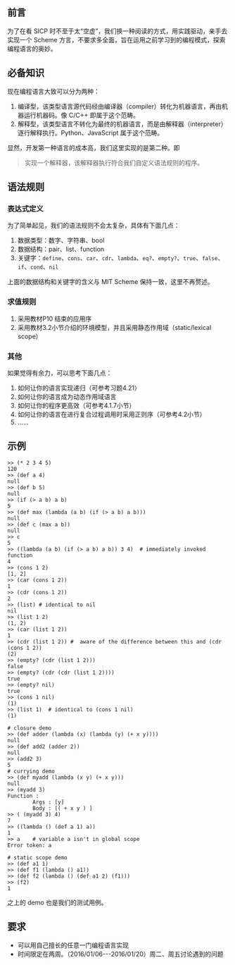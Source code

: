 ## 前言

为了在看 SICP 时不至于太“空虚”，我们换一种阅读的方式，用实践驱动，亲手去实现一个 Scheme 方言，不要求多全面，旨在运用之前学习到的编程模式，探索编程语言的奥妙。

## 必备知识

现在编程语言大致可以分为两种：

1. 编译型，该类型语言源代码经由编译器（compiler）转化为机器语言，再由机器运行机器码。像 C/C++ 即属于这个范畴。
2. 解释型，该类型语言不转化为最终的机器语言，而是由解释器（interpreter）逐行解释执行。Python、JavaScript 属于这个范畴。

显然，开发第一种语言的成本高，我们这里实现的是第二种。即

> 实现一个解释器，该解释器执行符合我们自定义语法规则的程序。

## 语法规则

### 表达式定义
为了简单起见，我们的语法规则不会太复杂，具体有下面几点：

1. 数据类型：数字、字符串、bool
2. 数据结构：pair、list、function
3. 关键字：`define`、`cons`、`car`、`cdr`、`lambda`、`eq?`、`empty?`、`true`、`false`、`if`、`cond`、`nil`

上面的数据结构和关键字的含义与 MIT Scheme 保持一致，这里不再赘述。

### 求值规则

1. 采用教材P10 结束的应用序
2. 采用教材3.2小节介绍的环境模型，并且采用静态作用域（static/lexical scope）

### 其他
如果觉得有余力，可以思考下面几点：

1. 如何让你的语言实现递归（可参考习题4.21）
2. 如何让你的语言成为动态作用域语言
3. 如何让你的程序更高效（可参考4.1.7小节）
4. 如何让你的语言在进行复合过程调用时采用正则序（可参考4.2小节）
5. ......


## 示例

```
>> (* 2 3 4 5)
120
>> (def a 4)
null
>> (def b 5)
null
>> (if (> a b) a b)
5
>> (def max (lambda (a b) (if (> a b) a b)))
null
>> (def c (max a b))
null
>> c
5
>> ((lambda (a b) (if (> a b) a b)) 3 4)  # immediately invoked function
4
>> (cons 1 2)
[1, 2]
>> (car (cons 1 2))
1
>> (cdr (cons 1 2))
2
>> (list) # identical to nil
nil   
>> (list 1 2)
(1, 2)
>> (car (list 1 2))
1
>> (cdr (list 1 2)) #  aware of the difference between this and (cdr (cons 1 2))
(2)
>> (empty? (cdr (list 1 2)))
false
>> (empty? (cdr (cdr (list 1 2))))
true
>> (empty? nil)
true
>> (cons 1 nil)
(1)
>> (list 1)  # identical to (cons 1 nil)
(1)

# closure demo
>> (def adder (lambda (x) (lambda (y) (+ x y))))
null
>> (def add2 (adder 2))
null
>> (add2 3)
5
# currying demo
>> (def myadd (lambda (x y) (+ x y)))
null
>> (myadd 3)
Function :
        Args : [y]
        Body : [( + x y ) ]
>> ( (myadd 3) 4)
7
>> ((lambda () (def a 1) a))
1
>> a    # variable a isn't in global scope
Error token: a

# static scope demo
>> (def a1 1)
>> (def f1 (lambda () a1))
>> (def f2 (lambda () (def a1 2) (f1)))
>> (f2)
1
```
之上的 demo 也是我们的测试用例。

## 要求

- 可以用自己擅长的任意一门编程语言实现
- 时间限定在两周。（2016/01/06---2016/01/20）周二、周五讨论遇到的问题
